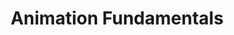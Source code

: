 ---
title: Animation Fundamentals
number: ART 204
credits: 3
academic-home: Arts & Arch
description:  
course-type: [Additional]
bulletin-link: https://bulletins.psu.edu/search/?search=%22art+204%22
pathway-list: [Generalist, Video Production, Digital Design]
---
